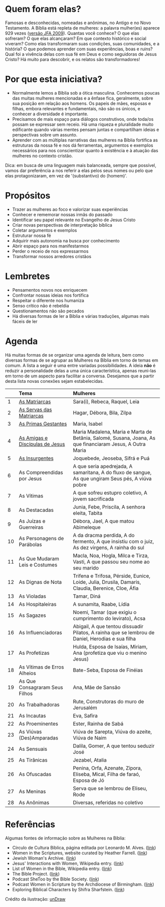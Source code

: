 # Quem foram elas?

Famosas e desconhecidas, nomeadas e anônimas, no Antigo e no Novo Testamento. A Bíblia está repleta de mulheres: a palavra mulher(es) aparece 929 vezes ([versão JFA 2009](https://www.biblegateway.com/quicksearch/?quicksearch=mulher&version=ARC)). Quantas você conhece? O que elas sofreram? O que elas alcançaram? Em que contexto histórico e social viveram? Como elas transformaram suas condições, suas comunidades, e a história? O que podemos aprender com suas experiências, boas e ruins? Qual foi a vivência delas com sua fé em Deus e como seguidoras de Jesus Cristo? Há muito para descobrir, e os relatos são transformadores!

# Por que esta iniciativa?

- Normalmente lemos a Bíblia sob a ótica masculina. Conhecemos poucas das muitas mulheres mencionadas e a ênfase fica, geralmente, sobre sua posição em relação aos homens. Os papeis de mães, esposas e filhas, embora relevantes e fundamentais, não são os únicos, e conhecer a diversidade é importante. 
- Precisamos de mais espaço para diálogos construtivos, onde toda/os possam se expressar sem receio. Há uma riqueza e pluralidade muito edificante quando várias mentes pensam juntas e compartilham ideias e perspectivas sobre um assunto. 
- Aprender com as múltiplas narrativas das mulheres na Bíblia fortifica as estruturas da nossa fé e nos dá ferramentas, argumentos e exemplos necessários para nos conscientizar quanto à existência e à atuação das mulheres no contexto cristão.

Dica: em busca de uma linguagem mais balanceada, sempre que possível, vamos dar preferência a nos referir a elas pelos seus nomes ou pelo que elas protagonizaram, em vez de '(substantivo) do (homem)'.

# Propósitos

- Trazer as mulheres ao foco e valorizar suas experiências
- Conhecer e rememorar nossas irmãs do passado
- Identificar seu papel relevante no Evangelho de Jesus Cristo
- Criar novas perspectivas de interpretação bíblica
- Coletar argumentos e exemplos
- Estruturar nossa fé
- Adquirir mais autonomia na busca por conhecimento
- Abrir espaço para nos manifestarmos
- Perder o receio de nos expressarmos
- Transformar nossos arredores cristãos


# Lembretes

- Pensamentos novos nos enriquecem
- Confrontar nossas ideias nos fortifica
- Respeitar o diferente nos humaniza
- Senso crítico não é rebeldia
- Questionamentos não são pecados
- Há diversas formas de ler a Bíblia e várias traduções, algumas mais fáceis de ler

# Agenda

Há muitas formas de se organizar uma agenda de leitura, bem como diversas formas de se agrupar as Mulheres na Bíblia em torno de temas em comum. A lista a seguir é uma entre variadas possibilidades. A ideia **não** é reduzir a personalidade delas a uma única característica, apenas reuni-las em torno de um aspecto para facilitar a conversa. Desejamos que a partir desta lista novas conexões sejam estabelecidas. 


|    | Tema          | Mulheres          |
|:---|:--------------|:------------------|
| 1  | [As Matriarcas](./as-matriarcas) | Sara(i), Rebeca, Raquel, Leia |
| 2  | [As Servas das Matriarcas](./as-servas-das-matriarcas) | Hagar, Débora, Bila, Zilpa |
| 3  | [As Primas Gestantes](./as-primas-gestantes) | Maria, Isabel |
| 4  | [As Amigas e Discípulas de Jesus](./as-amigas-e-discipulas-de-Jesus) | Maria Madalena, Maria e Marta de Betânia, Salomé, Susana, Joana, As que financiaram Jesus, A Outra Maria  |
| 5  | [As Insurgentes](./as-insurgentes) | Joquebede, Jeoseba, Sifrá e Puá  |
| 6  | As Compreendidas por Jesus | A que seria apedrejada, A samaritana, A do fluxo de sangue, As que ungiram Seus pés, A viúva pobre |
| 7  | As Vítimas | A que sofreu estupro coletivo, A jovem sacrificada
| 8  | As Destacadas | Junia, Febe, Priscila, A senhora eleita, Tabita |  
| 9  | As Juízas e Guerreiras | Débora, Jael, A que matou Abimeleque |
| 10 | As Personagens de Parábolas | A da dracma perdida, A do fermento, A que insistiu com o juiz, As dez virgens, A rainha do sul |
| 11 | As Que Mudaram Leis e Costumes | Macla, Noa, Hogla, Milca e Tirza, Vasti, A que passou seu nome ao seu marido |
| 12 | As Dignas de Nota | Trifena e Trifosa, Pérside, Eunice, Loide, Julia, Drusila, Damaris, Claudia, Berenice, Cloe, Áfia |
| 13 | As Violadas | Tamar, Diná |
| 14 | As Hospitaleiras | A sunamita, Raabe, Lídia |
| 15 | As Sagazes | Noemi, Tamar (que exigiu o cumprimento do levirato), Acsa |
| 16 | As Influenciadoras | Abigail, A que tentou dissuadir Pilatos, A rainha que se lembrou de Daniel, Herodias e sua filha |
| 17 | As Profetizas | Hulda, Esposa de Isaías, Miriam, Ana (profetiza que viu o menino Jesus) |
| 18 | As Vítimas de Erros Alheios | Bate-Seba, Esposa de Finéias |
| 19 | As Que Consagraram Seus Filhos | Ana, Mãe de Sansão |
| 20 | As Trabalhadoras | Rute, Construtoras do muro de Jerusalém | 
| 21 | As Incautas | Eva, Safira |
| 22 | As Proeminentes | Ester, Rainha de Sabá |
| 23 | As Viúvas (Des)Amparadas | Viúva de Sarepta, Viúva do azeite, Viúva de Naim |
| 24 | As Sensuais | Dalila, Gomer, A que tentou seduzir José |
| 25 | As Tirânicas | Jezabel, Atalia |
| 26 | As Ofuscadas | Penina, Orfa, Azenate, Zípora, Eliseba, Mical, Filha de faraó, Esposa de Jó |
| 27 | As Meninas | Serva que se lembrou de Eliseu, Rode |
| 28 | As Anônimas | Diversas, referidas no coletivo |


# Referências

Algumas fontes de informação sobre as Mulheres na Bíblia:

- Círculo de Cultura Bíblica, página editada por Leonardo M. Alves. ([link](https://circulodeculturabiblica.org/blog/))
- Women in the Scriptures, website curated by Heather Farrell. ([link](https://www.womeninthescriptures.com/))
- Jewish Woman's Archive. ([link](https://jwa.org/))
- Jesus' Interactions with Women, Wikipedia entry. ([link](https://en.wikipedia.org/wiki/Jesus%27_interactions_with_women))
- List of Women in the Bible, Wikipedia entry. ([link](https://en.wikipedia.org/wiki/List_of_women_in_the_Bible))
- The Bible Project. ([link](https://bibleproject.com/))
- Podcast SheToo by the Bible Society. ([link](https://www.biblesociety.org.uk/explore-the-bible/shetoo/))
- Podcast Women in Scripture by the Archdiocese of Birmingham. ([link](https://www.birminghamdiocese.org.uk/women-in-scripture))
- Exploring Biblical Characters by Shifra Sharfstein. ([link](https://www.chabad.org/multimedia/video_cdo/aid/3653411/jewish/Exploring-Biblical-Characters.htm))

Crédito da ilustração: [unDraw](https://undraw.co/)

